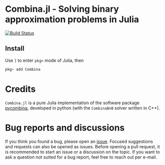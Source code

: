 # Combina.jl - Solving binary approximation problems in Julia

[![Build Status](https://github.com/aldma/Combina.jl/actions/workflows/CI.yml/badge.svg?branch=main)](https://github.com/aldma/Combina.jl/actions/workflows/CI.yml?query=branch%3Amain)

## Install

Use `]` to enter `pkg>` mode of Julia, then
```julia
pkg> add Combina
```

# Credits

`Combina.jl` is a pure Julia implementation of the software package [pycombina](https://github.com/adbuerger/pycombina), developed in python (with the `CombinaBnB` solver written in C++).

# Bug reports and discussions

If you think you found a bug, please open an [issue](https://github.com/aldma/Combina.jl/issues).
Focused suggestions and requests can also be opened as issues.
Before opening a pull request, it is recommended to start an issue or a discussion on the topic.
If you want to ask a question not suited for a bug report, feel free to reach out per e-mail.